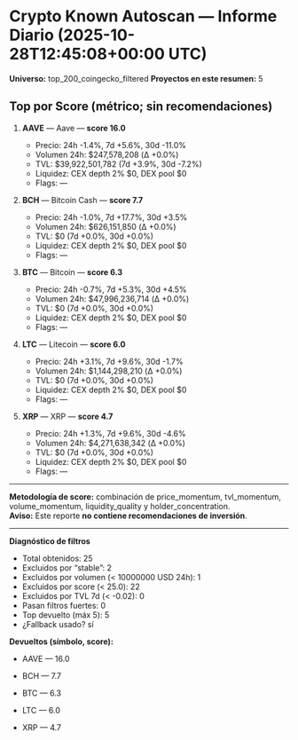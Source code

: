 # Crypto Known Autoscan — Informe Diario (2025-10-28T12:45:08+00:00 UTC)

**Universo:** top_200_coingecko_filtered
**Proyectos en este resumen:** 5

## Top por Score (métrico; sin recomendaciones)

1. **AAVE** — Aave — **score 16.0**
   - Precio: 24h -1.4%, 7d +5.6%, 30d -11.0%
   - Volumen 24h: $247,578,208 (Δ +0.0%)
   - TVL: $39,922,501,782 (7d +3.9%, 30d -7.2%)
   - Liquidez: CEX depth 2% $0, DEX pool $0
   - Flags: —

2. **BCH** — Bitcoin Cash — **score 7.7**
   - Precio: 24h -1.0%, 7d +17.7%, 30d +3.5%
   - Volumen 24h: $626,151,850 (Δ +0.0%)
   - TVL: $0 (7d +0.0%, 30d +0.0%)
   - Liquidez: CEX depth 2% $0, DEX pool $0
   - Flags: —

3. **BTC** — Bitcoin — **score 6.3**
   - Precio: 24h -0.7%, 7d +5.3%, 30d +4.5%
   - Volumen 24h: $47,996,236,714 (Δ +0.0%)
   - TVL: $0 (7d +0.0%, 30d +0.0%)
   - Liquidez: CEX depth 2% $0, DEX pool $0
   - Flags: —

4. **LTC** — Litecoin — **score 6.0**
   - Precio: 24h +3.1%, 7d +9.6%, 30d -1.7%
   - Volumen 24h: $1,144,298,210 (Δ +0.0%)
   - TVL: $0 (7d +0.0%, 30d +0.0%)
   - Liquidez: CEX depth 2% $0, DEX pool $0
   - Flags: —

5. **XRP** — XRP — **score 4.7**
   - Precio: 24h +1.3%, 7d +9.6%, 30d -4.6%
   - Volumen 24h: $4,271,638,342 (Δ +0.0%)
   - TVL: $0 (7d +0.0%, 30d +0.0%)
   - Liquidez: CEX depth 2% $0, DEX pool $0
   - Flags: —


---

**Metodología de score:** combinación de price_momentum, tvl_momentum, volume_momentum, liquidity_quality y holder_concentration.  
**Aviso:** Este reporte **no contiene recomendaciones de inversión**.


---
**Diagnóstico de filtros**

- Total obtenidos: 25
- Excluidos por “stable”: 2
- Excluidos por volumen (< 10000000 USD 24h): 1
- Excluidos por score (< 25.0): 22
- Excluidos por TVL 7d (< -0.02): 0
- Pasan filtros fuertes: 0
- Top devuelto (máx 5): 5
- ¿Fallback usado? sí


**Devueltos (símbolo, score):**

- AAVE — 16.0

- BCH — 7.7

- BTC — 6.3

- LTC — 6.0

- XRP — 4.7


